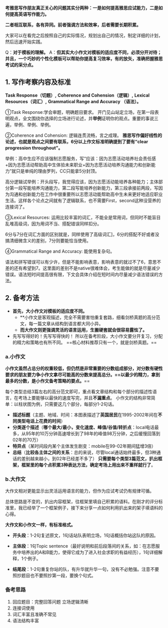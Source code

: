 **考雅思写作朋友真正关心的问题其实分两种：一是如何提高雅思应试能力，二是如何提高英语写作能力。**

**二者相互联系，各有异同。前者强调方法和效率，后者需要长期积累。**

大家可以在看完之后按照自己的实际情况，规划出自己的情况，制定详细的计划，然后迅速开始实践。

Q：**对于模板的理解。**
A：**但其实大小作文对模板的适应度不同，必须分开对待；并且，一个巧妙的个性化模板可以帮助你提高复习效率，有的放矢，准确把握雅思考试的采分点。**

## 1. 写作考察内容及标准
**Task Response（切题）,**
**Coherence and Cohension（逻辑）,**
**Lexical Resources（词汇）,**
**Grammatical Range and Accuracy （语法）。**

①Task Response:学会审题，明确题目要求。
开门见山站定立场，在第一段表明观点，全文围绕你选择的立场进行论述，并**举例**证明你的观点。重要的事说三遍，举例、举例、举例。

②Coherence and Cohension: 逻辑连贯流畅，言之成理。
**雅思写作偏好线性的论述，也就是观点之间要有联系，6分以上作文标准明确提到了要有“clear progression throughout”。**

举例：高中生应不应该强制志愿服务，写“应该：因为志愿活动培养社会责任感+因为志愿活动帮助高中生体验未来职业+因为志愿活动培养沟通能力和创新能力”就只是单纯的理由罗列，CC只能拿5分封顶。

高分逻辑试举例：开头段写，我觉得应该，因为志愿活动能培养各种能力；主体部分第一段写能培养沟通能力，第二段写能培养创新能力，第三段承接前两段，写因为沟通和创新能力在工作中很重要所以志愿活动能帮助高中生未来更好地适应职业生活。这样各个论点之间就有了逻辑联系，也不需要First，second这种没营养的连接词了。

③Lexical Resources: 运用比较丰富的词汇，不能全是常用词，但同时不能盲目乱堆高级词，因为用词不当、搭配错误同样扣分。

6分与7分在词汇方面的区别就是，同样使用了高级词汇]，6分的搭配不好或者没搞清细微含义的差别，7分则要能恰当使用。

④Grammatical Range and Accuracy: 能使用复杂句。

语法和拼写错误可以有少许，但是不能影响表意，影响表意的就过不了6，意思不差的还有希望到7。这里面的差别不是native很难体会，考生能做的就是尽量减少错误。语法短时间提高很有限，下文会具体介绍在短时间内尽量减少语法错误的方法。

## 2. 备考方法
+ **首先，大小作文对模板的适应度不同。**
	+ **小作文是客观描述，完全不需要害怕重复套路，细看剑桥真题的高分范文，每一篇文章从结构到语言都大同小异。
	+ **而大作文则更强调灵活的语言运用，生搬硬套就会很容易露怯了。**
+ 先写写得好的！先写写得快的！
所以在备考阶段，大小作文要分开复习，分配的精力和策略也有所不同。
==核心材料推荐只有一个，就是剑桥真题。==

### a.小作文

**小作文虽然占总分的权重较低，但仍然是非常重要的分数组成部分，对分数有硬性要求的朋友要力争小作文拿尽可能高的分数来提高总分。==以最少的精力，拿到最多的分数，是小作文备考策略的要点。**==

每个类型总结3篇左右的高分范文即可，重点看文章结构和每个部分的描述性语言，在考场上要能够以最快的速度写完，并且**不漏重点**。
小作文的结构非常简单：以柱状图为例，只需要这几个部分，每部分1-2句话。

+ **描述标题**（主题、地域、时间：本图表描述了**英国居民**在1995-2002年间在**不同类型电话上花费的时间**）
+ **分类逐个描述**（**哪个最大/最小，变化速度、峰值/谷值/转折点**：local电话最多，从95年的10万分钟高速增长到了98年的峰值98万分钟，之后缓慢回落到02年的70万）
+ **特异点**（某时间段内某个主体发生剧变：mobile在99-02年期间猛增3倍）
+ **总结**（**比较各主体之间的关系**：总的来说，尽管local通话始终最多，但3种通话的差别越来越小，到02年已经差不多了）
**只需要每个类型3篇范文，扒出框架，框架里的每个点积累3种表达方法，确定考场上用出来不重样就行了**。

### b.大作文

大作文相对更能显示出灵活运用语言的能力，但作为应试考试仍有规律可循。

总体思路是不变的，扒出内容框架，往框架里填自己积累的语料。在刚才的评分标准里，我已经举了一个框架例子，接下来分享一点如何利用扒出来的架子填语料的心得。

**大作文和小作文一样，有标准格式。**

+ **开头段**：1-2句复述原文，1句话站队表明立场，1句话概括你站这队的原因。

+ **主体段**：1句Topic sentence（最好说明和前后段落间的关系，如：在志愿服务中培养出的A和B能力，使得它成为了进入社会求职的有益经历），1句详细解释，1个例子。

+ **结尾段**：1-2句重复你站的队，有升华就升华一句，没有不必勉强。注意不要照抄题目也不要照抄第一段，要换个句式。

### 备考思路
1. 回应题目：完整回答问题 立场逻辑清晰 
2. 连接词使用 
3. 词汇丰富且准确不常见 
4. 语法结构丰富

